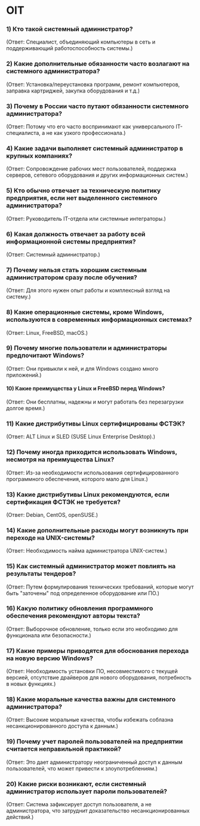 # OIT

### 1) Кто такой системный администратор?
(Ответ: Специалист, объединяющий компьютеры в сеть и поддерживающий работоспособность системы.)

### 2) Какие дополнительные обязанности часто возлагают на системного администратора?
(Ответ: Установка/переустановка программ, ремонт компьютеров, заправка картриджей, закупка оборудования и т.д.)

### 3) Почему в России часто путают обязанности системного администратора?
(Ответ: Потому что его часто воспринимают как универсального IT-специалиста, а не как узкого профессионала.)

### 4) Какие задачи выполняет системный администратор в крупных компаниях?
(Ответ: Сопровождение рабочих мест пользователей, поддержка серверов, сетевого оборудования и других информационных систем.)

### 5) Кто обычно отвечает за техническую политику предприятия, если нет выделенного системного администратора?
(Ответ: Руководитель IT-отдела или системные интеграторы.)

### 6) Какая должность отвечает за работу всей информационной системы предприятия?
(Ответ: Системный администратор.)

### 7) Почему нельзя стать хорошим системным администратором сразу после обучения?
(Ответ: Для этого нужен опыт работы и комплексный взгляд на систему.)

### 8) Какие операционные системы, кроме Windows, используются в современных информационных системах?
(Ответ: Linux, FreeBSD, macOS.)

### 9) Почему многие пользователи и администраторы предпочитают Windows?
(Ответ: Они привыкли к ней, и для Windows создано много приложений.)

#### 10) Какие преимущества у Linux и FreeBSD перед Windows?
(Ответ: Они бесплатны, надежны и могут работать без перезагрузки долгое время.)

### 11) Какие дистрибутивы Linux сертифицированы ФСТЭК?
(Ответ: ALT Linux и SLED (SUSE Linux Enterprise Desktop).)

### 12) Почему иногда приходится использовать Windows, несмотря на преимущества Linux?
(Ответ: Из-за необходимости использования сертифицированного программного обеспечения, которого мало для Linux.)

### 13) Какие дистрибутивы Linux рекомендуются, если сертификация ФСТЭК не требуется?
(Ответ: Debian, CentOS, openSUSE.)

### 14) Какие дополнительные расходы могут возникнуть при переходе на UNIX-системы?
(Ответ: Необходимость найма администратора UNIX-систем.)

### 15) Как системный администратор может повлиять на результаты тендеров?
(Ответ: Путем формулирования технических требований, которые могут быть "заточены" под определенное оборудование или ПО.)

### 16) Какую политику обновления программного обеспечения рекомендуют авторы текста?
(Ответ: Выборочное обновление, только если это необходимо для функционала или безопасности.)

### 17) Какие примеры приводятся для обоснования перехода на новую версию Windows?
(Ответ: Необходимость установки ПО, несовместимого с текущей версией, отсутствие драйверов для нового оборудования, потребность в новых функциях.)

### 18) Какие моральные качества важны для системного администратора?
(Ответ: Высокие моральные качества, чтобы избежать соблазна несанкционированного доступа к данным.)

### 19) Почему учет паролей пользователей на предприятии считается неправильной практикой?
(Ответ: Это дает администратору неограниченный доступ к данным пользователей, что может привести к злоупотреблениям.)

### 20) Какие риски возникают, если системный администратор использует пароли пользователей?
(Ответ: Система зафиксирует доступ пользователя, а не администратора, что затруднит доказательство несанкционированных действий.)

